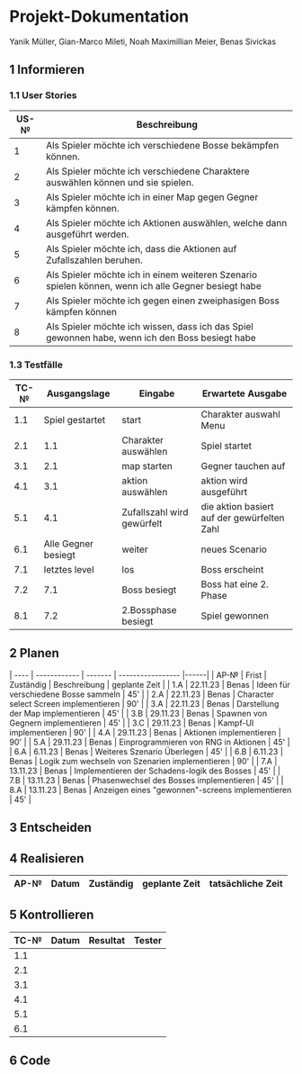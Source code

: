 # Projekt-Dokumentation 
 
Yanik Müller, Gian-Marco Mileti, Noah Maximillian Meier, Benas Sivickas

## 1 Informieren


### 1.1 User Stories

| US-№ |   Beschreibung                       |
| ---- |   ---------------------------------- |
| 1 | Als Spieler möchte ich verschiedene Bosse bekämpfen können.|
| 2| Als Spieler möchte ich verschiedene Charaktere auswählen können und sie spielen.|
| 3| Als Spieler möchte ich in einer Map gegen Gegner kämpfen können.|
| 4| Als Spieler möchte ich Aktionen auswählen, welche dann ausgeführt werden.|
| 5| Als Spieler möchte ich, dass die Aktionen auf Zufallszahlen beruhen.|
| 6| Als Spieler möchte ich in einem weiteren Szenario spielen können, wenn ich alle Gegner besiegt habe|
| 7| Als Spieler möchte ich gegen einen zweiphasigen Boss kämpfen können|
| 8| Als Spieler möchte ich wissen, dass ich das Spiel gewonnen habe, wenn ich den Boss besiegt habe|


### 1.3 Testfälle

| TC-№ | Ausgangslage | Eingabe | Erwartete Ausgabe |
| ---- | ------------ | ------- | ----------------- |
|1.1|Spiel gestartet|start|Charakter auswahl Menu|
|2.1|1.1|Charakter auswählen|Spiel startet|
|3.1|2.1|map starten|Gegner tauchen auf|
|4.1|3.1|aktion auswählen|aktion wird ausgeführt|
|5.1|4.1|Zufallszahl wird gewürfelt|die aktion basiert auf der gewürfelten Zahl|
|6.1|Alle Gegner besiegt| weiter| neues Scenario|
|7.1|letztes level|los|Boss erscheint|
|7.2|7.1|Boss besiegt|Boss hat eine 2. Phase|
|8.1|7.2|2.Bossphase besiegt|Spiel gewonnen|


## 2 Planen
| ---- | ------------ | ------- | ----------------- |------|
| AP-№ | Frist | Zuständig | Beschreibung | geplante Zeit |
| 1.A | 22.11.23 | Benas | Ideen für verschiedene Bosse sammeln | 45' |
| 2.A | 22.11.23 | Benas | Character select Screen implementieren | 90' |
| 3.A | 22.11.23 | Benas | Darstellung der Map implementieren | 45' |
| 3.B | 29.11.23 | Benas | Spawnen von Gegnern implementieren | 45' |
| 3.C | 29.11.23 | Benas | Kampf-UI implementieren | 90' |
| 4.A | 29.11.23 | Benas | Aktionen implementieren | 90' |
| 5.A | 29.11.23 | Benas | Einprogrammieren von RNG in Aktionen | 45' |
| 6.A | 6.11.23 | Benas | Weiteres Szenario Überlegen | 45' |
| 6.B | 6.11.23 | Benas | Logik zum wechseln von Szenarien implementieren | 90' |
| 7.A | 13.11.23 | Benas | Implementieren der Schadens-logik des Bosses | 45' |
| 7.B | 13.11.23 | Benas | Phasenwechsel des Bosses implementieren | 45' |
| 8.A | 13.11.23 | Benas | Anzeigen eines "gewonnen"-screens implementieren | 45' |




## 3 Entscheiden


## 4 Realisieren

| AP-№ | Datum | Zuständig | geplante Zeit | tatsächliche Zeit |
| ---- | ----- | --------- | ------------- | ----------------- |


## 5 Kontrollieren

| TC-№ | Datum | Resultat | Tester |
| ---- | ----- | -------- | ------ |
| 1.1  |      | |       |
| 2.1  |    | |       |
| 3.1  |     | |      |
| 4.1  || |       |
| 5.1  || |        |
| 6.1  || |       |



## 6 Code


